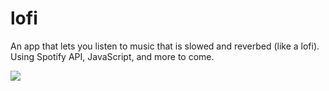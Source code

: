 # lofi

An app that lets you listen to music that is slowed and reverbed (like a lofi). Using Spotify API, JavaScript, and more to come.

<img src="./IMG_4905.MP4">
